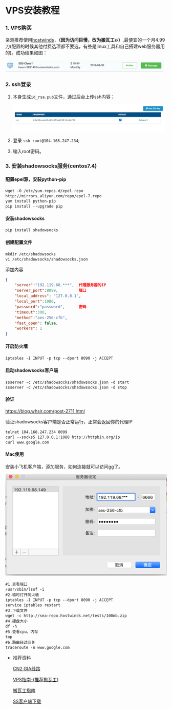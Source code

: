 # VPS安装教程

### 1. VPS购买

亲测推荐使用[hostwinds](https://www.hostwinds.com/)，**（因为访问巨慢，改为搬瓦工💥）**,最便宜的一个月4.99刀(配置的时候其他付费选项都不要选，有些是linux工具和自己搭建web服务器用的)。成功结果如图：

![howswids](./images/image-20190903143121896.png)

### 2. ssh登录

1. 本身生成`id_rsa.pub`文件，通过后台上传ssh内容；

   ![add sshkey](images/vps_add_ssh.png)

2. 登录 `ssh root@104.168.247.234`;

3. 输入root密码。

### 3. 安装shadowsocks服务(centos7.4)

#### 配置epel源，安装python-pip

```shell
wget -O /etc/yum.repos.d/epel.repo http://mirrors.aliyun.com/repo/epel-7.repo
yum install python-pip
pip install --upgrade pip
```

#### 安装shadowsocks

```
pip install shadowsocks
```

#### 创建配置文件

```shell
mkdir /etc/shadowsocks
vi /etc/shadowsocks/shadowsocks.json
```

添加内容

```json
{
    "server":"192.119.68.***",  代理服务器的IP
    "server_port":8099,         端口
    "local_address": "127.0.0.1",
    "local_port":1080,
    "password":"password",      密码
    "timeout":300,
    "method":"aes-256-cfb",
    "fast_open": false,
    "workers": 1
}
```

#### 开启防火墙

`iptables -I INPUT -p tcp --dport 8090 -j ACCEPT`

#### 启动shadowsocks客户端

```shell
ssserver -c /etc/shadowsocks/shadowsocks.json -d start  
ssserver -c /etc/shadowsocks/shadowsocks.json -d stop
```

#### 验证

https://blog.whsir.com/post-2711.html

验证shadowsocks客户端是否正常运行，正常会返回你的代理IP

```shell
telnet 104.168.247.234 8099
curl --socks5 127.0.0.1:1080 http://httpbin.org/ip
curl www.google.com
```

#### Mac使用

安装小飞机客户端，添加服务，如何连接就可以访问gg了。

![image-20190903144328942](./images/image-20190903144328942.png)



```shell
#1.查看端口
/usr/sbin/lsof -i
#2.临时打开防火墙
iptables -I INPUT -p tcp --dport 8090 -j ACCEPT
service iptables restart
#3.下载文件
wget -c http://sea-repo.hostwinds.net/tests/100mb.zip
#4.硬盘大小
df -h
#5.查看cpu、内存
top
#6.路由经过网关
traceroute -n www.google.com

```



- 推荐资料

  [CN2 GIA线路](https://www.cnblogs.com/kaishirenshi/p/11757736.html)

  [VPS指南-(推荐搬瓦工)](https://tlanyan.me/vps-merchant-collection/)

  [搬瓦工指南](https://www.banwagong.net/)

  [SS客户端下载](https://tlanyan.me/shadowsock-clients/)

